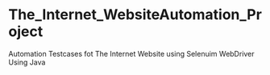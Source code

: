 # The_Internet_WebsiteAutomation_Project
 Automation Testcases fot The Internet Website using Selenuim WebDriver Using Java
